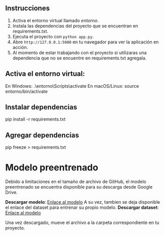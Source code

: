 ## Instrucciones

1. Activa el entorno virtual llamado _entorno_.
2. Instala las dependencias del proyecto que se encuentran en requirements.txt.
3. Ejecuta el proyecto con `python app.py`.
4. Abre `http://127.0.0.1:5000` en tu navegador para ver la aplicación en acción.
5. Al momento de estar trabajando con el proyecto si utilizaras una dependencia que no se encuentre en requirements.txt agregala.

## Activa el entorno virtual:

En Windows:
.\entorno\Scripts\activate
En macOS/Linux:
source entorno/bin/activate

## Instalar dependencias

pip install -r requirements.txt

## Agregar dependencias

pip freeze > requirements.txt

# Modelo preentrenado

Debido a limitaciones en el tamaño de archivo de GitHub, el modelo preentrenado se encuentra disponible para su descarga desde Google Drive.

**Descargar modelo**: [Enlace al modelo](https://drive.google.com/file/d/1YSl2AHMni0KBoiMDcMePk59ba8ISMoCR/view?usp=sharing)
A su vez, tambien se deja disponible el enlace del dataset para entrenar su propio modelo.
**Descargar dataset**: [Enlace al modelo](https://www.kaggle.com/datasets/ayuraj/asl-dataset)

Una vez descargado, mueve el archivo a la carpeta correspondiente en tu proyecto.